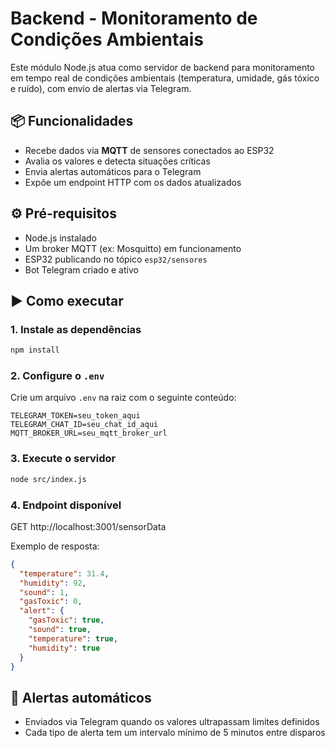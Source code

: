# Backend - Monitoramento de Condições Ambientais

Este módulo Node.js atua como servidor de backend para monitoramento em tempo real de condições ambientais (temperatura, umidade, gás tóxico e ruído), com envio de alertas via Telegram.

## 📦 Funcionalidades

- Recebe dados via **MQTT** de sensores conectados ao ESP32
- Avalia os valores e detecta situações críticas
- Envia alertas automáticos para o Telegram
- Expõe um endpoint HTTP com os dados atualizados

## ⚙️ Pré-requisitos

- Node.js instalado
- Um broker MQTT (ex: Mosquitto) em funcionamento
- ESP32 publicando no tópico `esp32/sensores`
- Bot Telegram criado e ativo

## ▶️ Como executar

### 1. Instale as dependências

```bash
npm install
```

### 2. Configure o `.env`

Crie um arquivo `.env` na raiz com o seguinte conteúdo:

```env
TELEGRAM_TOKEN=seu_token_aqui
TELEGRAM_CHAT_ID=seu_chat_id_aqui
MQTT_BROKER_URL=seu_mqtt_broker_url
```

### 3. Execute o servidor

```bash
node src/index.js
```

### 4. Endpoint disponível

GET http://localhost:3001/sensorData

Exemplo de resposta:

```json
{
  "temperature": 31.4,
  "humidity": 92,
  "sound": 1,
  "gasToxic": 0,
  "alert": {
    "gasToxic": true,
    "sound": true,
    "temperature": true,
    "humidity": true
  }
}
```

## 🚨 Alertas automáticos

- Enviados via Telegram quando os valores ultrapassam limites definidos
- Cada tipo de alerta tem um intervalo mínimo de 5 minutos entre disparos
